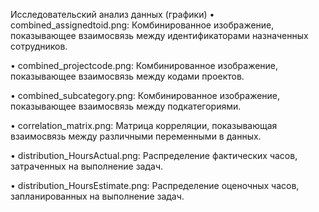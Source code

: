 Исследовательский анализ данных (графики)
•  combined_assignedtoid.png: Комбинированное изображение, показывающее взаимосвязь между идентификаторами назначенных сотрудников. 

•  combined_projectcode.png: Комбинированное изображение, показывающее взаимосвязь между кодами проектов.

•  combined_subcategory.png: Комбинированное изображение, показывающее взаимосвязь между подкатегориями. 

•  correlation_matrix.png: Матрица корреляции, показывающая взаимосвязь между различными переменными в данных. 

•  distribution_HoursActual.png: Распределение фактических часов, затраченных на выполнение задач. 

•  distribution_HoursEstimate.png: Распределение оценочных часов, запланированных на выполнение задач. 

